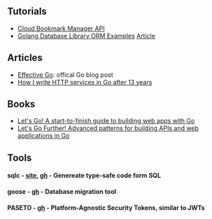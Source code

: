 ## Tutorials

- [Cloud Bookmark Manager API](https://github.com/haron1996/Cloud-Bookmark-Manager-API)
- [Golang Database Library ORM Examples](https://github.com/gmhafiz/golang-database-library-orm-example) [Article](https://www.gmhafiz.com/blog/golang-database-library-orm-example-intro/)

## Articles
- [Effective Go](https://go.dev/doc/effective_go): offical Go blog post
- [How I write HTTP services in Go after 13 years
](https://grafana.com/blog/2024/02/09/how-i-write-http-services-in-go-after-13-years/)

## Books
- [Let's Go! A start-to-finish guide to building web apps with Go](https://lets-go.alexedwards.net/)
- [Let's Go Further! Advanced patterns for building APIs and web applications in Go](https://lets-go-further.alexedwards.net/#packages)

## Tools

#### sqlc - [site](https://sqlc.dev/), [gh](https://github.com/sqlc-dev/sqlc) - Genereate type-safe code form SQL

#### goose - [gh](https://github.com/pressly/goose) - Database migration tool

#### PASETO - [gh](https://github.com/o1egl/paseto) - Platform-Agnostic Security Tokens, similar to JWTs
